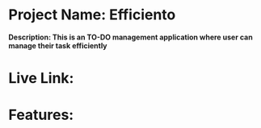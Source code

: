 # Project Name: Efficiento

**Description: This is an TO-DO management application where user can manage their task efficiently** 

# Live Link:

# Features: 